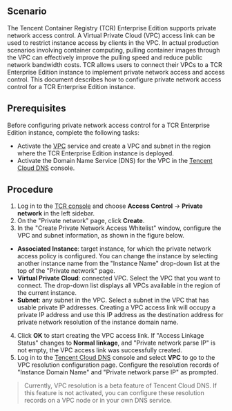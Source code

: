 
## Scenario
The Tencent Container Registry (TCR) Enterprise Edition supports private network access control. A Virtual Private Cloud (VPC) access link can be used to restrict instance access by clients in the VPC. In actual production scenarios involving container computing, pulling container images through the VPC can effectively improve the pulling speed and reduce public network bandwidth costs. TCR allows users to connect their VPCs to a TCR Enterprise Edition instance to implement private network access and access control.
This document describes how to configure private network access control for a TCR Enterprise Edition instance.

## Prerequisites

Before configuring private network access control for a TCR Enterprise Edition instance, complete the following tasks:
- Activate the [VPC](https://console.cloud.tencent.com/vpc) service and create a VPC and subnet in the region where the TCR Enterprise Edition instance is deployed.
- Activate the Domain Name Service (DNS) for the VPC in the [Tencent Cloud DNS](https://console.cloud.tencent.com/cns) console.

## Procedure
1. Log in to the [TCR console](https://console.cloud.tencent.com/tcr) and choose **Access Control** -> **Private network** in the left sidebar.
2. On the "Private network" page, click **Create**.
3. In the "Create Private Network Access Whitelist" window, configure the VPC and subnet information, as shown in the figure below.

 - **Associated Instance**: target instance, for which the private network access policy is configured. You can change the instance by selecting another instance name from the "Instance Name" drop-down list at the top of the "Private network" page.
 - **Virtual Private Cloud**: connected VPC. Select the VPC that you want to connect. The drop-down list displays all VPCs available in the region of the current instance.
 - **Subnet**: any subnet in the VPC. Select a subnet in the VPC that has usable private IP addresses. Creating a VPC access link will occupy a private IP address and use this IP address as the destination address for private network resolution of the instance domain name.
4. Click **OK** to start creating the VPC access link.
If "Access Linkage Status" changes to **Normal linkage**, and "Private network parse IP" is not empty, the VPC access link was successfully created.
5. Log in to the [Tencent Cloud DNS](https://console.cloud.tencent.com/cns) console and select **VPC** to go to the VPC resolution configuration page. Configure the resolution records of "Instance Domain Name" and "Private network parse IP" as prompted.
> Currently, VPC resolution is a beta feature of Tencent Cloud DNS. If this feature is not activated, you can configure these resolution records on a VPC node or in your own DNS service.


